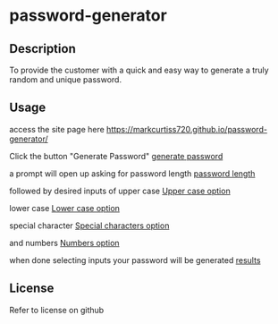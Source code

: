 # password-generator

## Description

To provide the customer with a quick and easy way to generate a truly random and unique password. 

## Usage

access the site page here https://markcurtiss720.github.io/password-generator/



Click the button "Generate Password" [generate password](./assets/images/Password-Generator.png)

a prompt will open up asking for password length [password length](./assets/images/password%20length.png)

followed by desired inputs of upper case  [Upper case option](./assets/images/uppercase.png)

lower case [Lower case option](./assets/images/lowercase.png)

special character [Special characters option](./assets/images/specialcharacter.png)

and numbers [Numbers option](./assets/images/number.png)


when done selecting inputs your password will be generated [results](./assets/images/results.png)

## License

Refer to license on github
